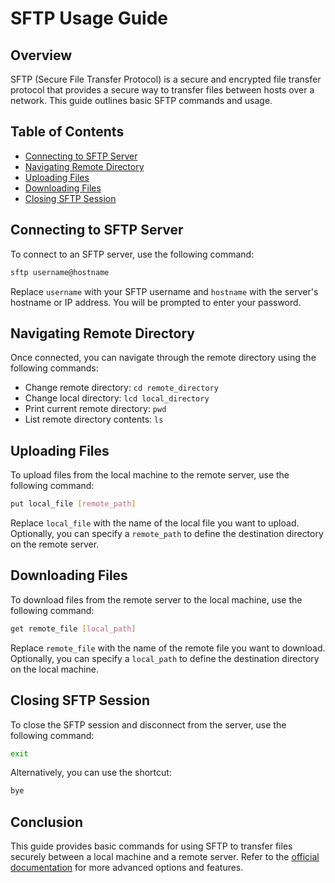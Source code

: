 # SFTP Usage Guide

## Overview

SFTP (Secure File Transfer Protocol) is a secure and encrypted file transfer protocol that provides a secure way to transfer files between hosts over a network. This guide outlines basic SFTP commands and usage.

## Table of Contents

- [Connecting to SFTP Server](#connecting-to-sftp-server)
- [Navigating Remote Directory](#navigating-remote-directory)
- [Uploading Files](#uploading-files)
- [Downloading Files](#downloading-files)
- [Closing SFTP Session](#closing-sftp-session)

## Connecting to SFTP Server

To connect to an SFTP server, use the following command:

```bash
sftp username@hostname
```

Replace `username` with your SFTP username and `hostname` with the server's hostname or IP address. You will be prompted to enter your password.

## Navigating Remote Directory

Once connected, you can navigate through the remote directory using the following commands:

- Change remote directory: `cd remote_directory`
- Change local directory: `lcd local_directory`
- Print current remote directory: `pwd`
- List remote directory contents: `ls`

## Uploading Files

To upload files from the local machine to the remote server, use the following command:

```bash
put local_file [remote_path]
```

Replace `local_file` with the name of the local file you want to upload. Optionally, you can specify a `remote_path` to define the destination directory on the remote server.

## Downloading Files

To download files from the remote server to the local machine, use the following command:

```bash
get remote_file [local_path]
```

Replace `remote_file` with the name of the remote file you want to download. Optionally, you can specify a `local_path` to define the destination directory on the local machine.

## Closing SFTP Session

To close the SFTP session and disconnect from the server, use the following command:

```bash
exit
```

Alternatively, you can use the shortcut:

```bash
bye
```

## Conclusion

This guide provides basic commands for using SFTP to transfer files securely between a local machine and a remote server. Refer to the [official documentation](https://www.openssh.com/manual.html) for more advanced options and features.
